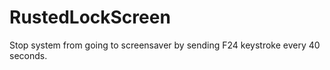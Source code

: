 # RustedLockScreen
Stop system from going to screensaver by sending F24 keystroke every 40 seconds.
